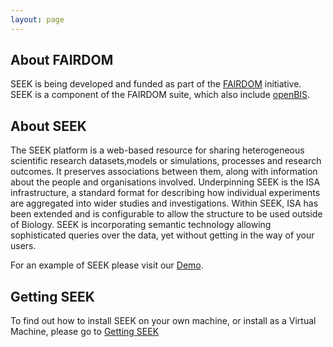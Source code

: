 ```yaml
---
layout: page
---
```


## About FAIRDOM

SEEK is being developed and funded as part of the [FAIRDOM](http://fair-dom.org) initiative. SEEK is a component of the FAIRDOM suite, which also include [openBIS](http://fair-dom.org/openbis).

## About SEEK

The SEEK platform is a web-based resource for sharing heterogeneous scientific research datasets,models or simulations, processes and research outcomes. It preserves associations between them, along with information about the people and organisations involved.
Underpinning SEEK is the ISA infrastructure, a standard format for describing how individual experiments are aggregated into wider studies and investigations. Within SEEK, ISA has been extended and is configurable to allow the structure to be used outside of Biology.
SEEK is incorporating semantic technology allowing sophisticated queries over the data, yet without getting in the way of your users.

For an example of SEEK please visit our [Demo](http://demo.seek4science.org).


## Getting SEEK

To find out how to install SEEK on your own machine, or install as a Virtual Machine, please go to [Getting SEEK](get_seek.html)